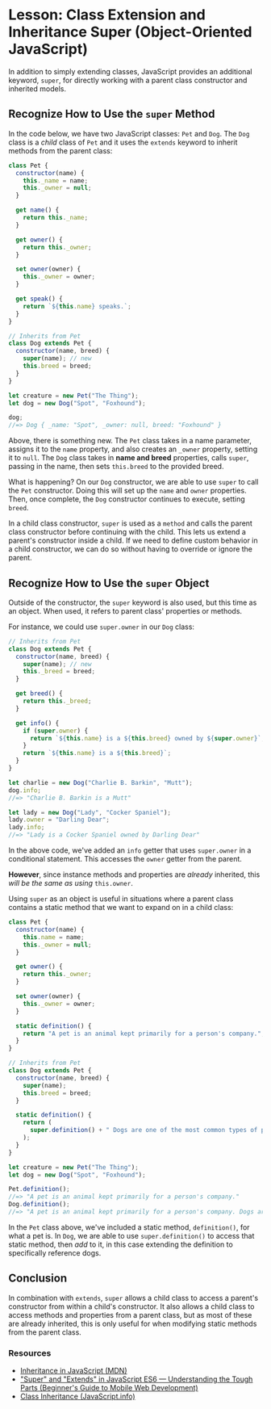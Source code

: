 # Lesson: Class Extension and Inheritance Super (Object-Oriented JavaScript)

In addition to simply extending classes, JavaScript provides an additional keyword, `super`, for directly working with a parent class constructor and inherited models.

## Recognize How to Use the `super` Method

In the code below, we have two JavaScript classes: `Pet` and `Dog`. The `Dog` class is a _child_ class of `Pet` and it uses the `extends` keyword to inherit methods from the parent class:

```js
class Pet {
  constructor(name) {
    this._name = name;
    this._owner = null;
  }

  get name() {
    return this._name;
  }

  get owner() {
    return this._owner;
  }

  set owner(owner) {
    this._owner = owner;
  }

  get speak() {
    return `${this.name} speaks.`;
  }
}

// Inherits from Pet
class Dog extends Pet {
  constructor(name, breed) {
    super(name); // new
    this.breed = breed;
  }
}

let creature = new Pet("The Thing");
let dog = new Dog("Spot", "Foxhound");

dog;
//=> Dog { _name: "Spot", _owner: null, breed: "Foxhound" }
```

Above, there is something new. The `Pet` class takes in a name parameter, assigns it to the `name` property, and also creates an `_owner` property, setting it to `null`. The `Dog` class takes in **name and breed** properties, calls `super`, passing in the name, then sets `this.breed` to the provided breed.

What is happening? On our `Dog` constructor, we are able to use `super` to call the `Pet` constructor. Doing this will set up the `name` and `owner` properties. Then, once complete, the `Dog` constructor continues to execute, setting `breed`.

In a child class constructor, `super` is used as a `method` and calls the parent class constructor before continuing with the child. This lets us extend a parent's constructor inside a child. If we need to define custom behavior in a child constructor, we can do so without having to override or ignore the parent.

## Recognize How to Use the `super` Object

Outside of the constructor, the `super` keyword is also used, but this time as an object. When used, it refers to parent class' properties or methods.

For instance, we could use `super.owner` in our `Dog` class:

```js
// Inherits from Pet
class Dog extends Pet {
  constructor(name, breed) {
    super(name); // new
    this._breed = breed;
  }

  get breed() {
    return this._breed;
  }

  get info() {
    if (super.owner) {
      return `${this.name} is a ${this.breed} owned by ${super.owner}`;
    }
    return `${this.name} is a ${this.breed}`;
  }
}

let charlie = new Dog("Charlie B. Barkin", "Mutt");
dog.info;
//=> "Charlie B. Barkin is a Mutt"

let lady = new Dog("Lady", "Cocker Spaniel");
lady.owner = "Darling Dear";
lady.info;
//=> "Lady is a Cocker Spaniel owned by Darling Dear"
```

In the above code, we've added an `info` getter that uses `super.owner` in a conditional statement. This accesses the `owner` getter from the parent.

**However**, since instance methods and properties are _already_ inherited, this _will be the same as using_ `this.owner`.

Using `super` as an object is useful in situations where a parent class contains a static method that we want to expand on in a child class:

```js
class Pet {
  constructor(name) {
    this.name = name;
    this._owner = null;
  }

  get owner() {
    return this._owner;
  }

  set owner(owner) {
    this._owner = owner;
  }

  static definition() {
    return "A pet is an animal kept primarily for a person's company.";
  }
}

// Inherits from Pet
class Dog extends Pet {
  constructor(name, breed) {
    super(name);
    this.breed = breed;
  }

  static definition() {
    return (
      super.definition() + " Dogs are one of the most common types of pets."
    );
  }
}

let creature = new Pet("The Thing");
let dog = new Dog("Spot", "Foxhound");

Pet.definition();
//=> "A pet is an animal kept primarily for a person's company."
Dog.definition();
//=> "A pet is an animal kept primarily for a person's company. Dogs are one of the most common types of pets."
```

In the `Pet` class above, we've included a static method, `definition()`, for what a pet is. In `Dog`, we are able to use `super.definition()` to access that static method, then _add_ to it, in this case extending the definition to specifically reference dogs.

## Conclusion

In combination with `extends`, `super` allows a child class to access a parent's constructor from within a child's constructor. It also allows a child class to access methods and properties from a parent class, but as most of these are already inherited, this is only useful for when modifying static methods from the parent class.

### Resources

- [Inheritance in JavaScript (MDN)](https://developer.mozilla.org/en-US/docs/Learn/JavaScript/Objects/Inheritance)
- ["Super" and "Extends" in JavaScript ES6 — Understanding the Tough Parts (Beginner's Guide to Mobile Web Development)](https://medium.com/beginners-guide-to-mobile-web-development/super-and-extends-in-javascript-es6-understanding-the-tough-parts-6120372d3420)
- [Class Inheritance (JavaScript.info)](https://javascript.info/class-inheritance)
